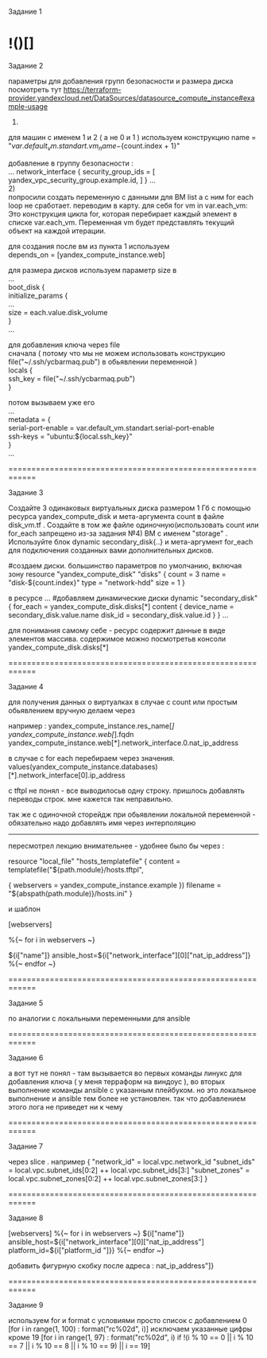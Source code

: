 Задание 1  

!()[]
============================================================ 

Задание 2

параметры для добавления групп безопасности и размера диска посмотреть тут 
https://terraform-provider.yandexcloud.net/DataSources/datasource_compute_instance#example-usage

1)  
для машин с именем 1 и 2 ( а не 0  и 1 ) используем конструкцию
  name        = "${var.default_vm.standart.vm_name}-${count.index + 1}"
  
добавление в группу безопасности :  
...
  network_interface {
    security_group_ids = [
    yandex_vpc_security_group.example.id,
  ]
 }
...  
2)  
попросили создать переменную с данными для ВМ list а с ним for each loop не сработает. переводим в карту.  для себя for vm in var.each_vm: Это конструкция цикла for, которая перебирает каждый элемент в списке var.each_vm. Переменная vm будет представлять текущий объект на каждой итерации.  
  
для создания после вм из пункта 1 используем   
depends_on = [yandex_compute_instance.web]  
  
для размера дисков используем параметр size в  
...  
  boot_disk {  
    initialize_params {  
      ...  
      size        = each.value.disk_volume  
    }  
...  
  
  
для добавления ключа через file  
сначала ( потому что мы не можем использовать конструкцию file("~/.ssh/ycbarmaq.pub") в обьявлении переменной )  
locals {  
  ssh_key = file("~/.ssh/ycbarmaq.pub")  
}  
  
потом вызываем уже его  
...  
  metadata = {  
    serial-port-enable = var.default_vm.standart.serial-port-enable  
    ssh-keys           = "ubuntu:${local.ssh_key}"  
  }  
...  

============================================================ 

Задание 3

Создайте 3 одинаковых виртуальных диска размером 1 Гб с помощью ресурса yandex_compute_disk и мета-аргумента count в файле disk_vm.tf .
Создайте в том же файле одиночную(использовать count или for_each запрещено из-за задания №4) ВМ c именем "storage" . Используйте блок dynamic secondary_disk{..} и мета-аргумент for_each для подключения созданных вами дополнительных дисков.

#создаем диски. большинство параметров по умолчанию, включая зону
resource "yandex_compute_disk" "disks" {
  count = 3
  name = "disk-${count.index}"
  type = "network-hdd"
  size = 1
}

в ресурсе
...
#добавляем динамические диски
  dynamic "secondary_disk" {
    for_each = yandex_compute_disk.disks[*]
    content {
      device_name    = secondary_disk.value.name
      disk_id        = secondary_disk.value.id
    }
  }
...

для понимания самому себе - ресурс содержит данные в виде элементов массива. содержимое можно посмотретьв  консоли 
yandex_compute_disk.disks[*]



============================================================ 
  
Задание 4  


для получения данных о виртуалках
в случае с count или простым обьявлением вручную делаем через 


например :
yandex_compute_instance.res_name[*]
yandex_compute_instance.web[*].fqdn
yandex_compute_instance.web[*].network_interface.0.nat_ip_address

в случае с for each перебираем через значения.
 values(yandex_compute_instance.databases)[*].network_interface[0].ip_address

c tftpl не понял - все выводилосьв  одну строку. пришлось добавлять переводы строк. мне кажется так неправильно.

так же с одиночной сторейдж при обьявлении локальной переменной - обязательно надо добавлять имя через интерполяцию

---------------

пересмотрел лекцию внимательнее - удобнее было бы через :

resource "local_file" "hosts_templatefile" {
content = templatefile("${path.module}/hosts.tftpl",

{ webservers = yandex_compute_instance.example })
filename = "${abspath(path.module)}/hosts.ini"
}

и шаблон

[webservers]

%{~ for i in webservers ~}

${i["name"]}   ansible_host=${i["network_interface"][0]["nat_ip_address"]}
%{~ endfor ~}

============================================================ 
  
Задание 5  

по аналогии с локальными переменными для ansible


============================================================ 
  
Задание 6

а вот тут не понял - там вызывается во первых команды линукс для добавления ключа ( у меня терраформ на виндоус ), 
во вторых выполнение команды ansible с указанным плейбуком. но это локальное выполнение и ansible  тем более не установлен.
 так что добавлением этого лога не приведет ни к чему
  

============================================================ 
  
Задание 7

через slice .
например 
{
  "network_id"   = local.vpc.network_id
  "subnet_ids"   = local.vpc.subnet_ids[0:2] ++ local.vpc.subnet_ids[3:]
  "subnet_zones" = local.vpc.subnet_zones[0:2] ++ local.vpc.subnet_zones[3:]
}


============================================================ 
  
Задание 8

[webservers]
%{~ for i in webservers ~}
${i["name"]} ansible_host=${i["network_interface"][0]["nat_ip_address"] platform_id=${i["platform_id "]}}
%{~ endfor ~}

добавить фигурную скобку после адреса : nat_ip_address"]}


============================================================ 
  
Задание 9

используем for и format с условиями
просто список с добавлением 0
[for i in range(1, 100) : format("rc%02d", i)]
исключаем указанные цифры кроме 19
[for i in range(1, 97) : format("rc%02d", i) if !(i % 10 == 0 || i % 10 == 7 || i % 10 == 8 || i % 10 == 9) || i == 19]

